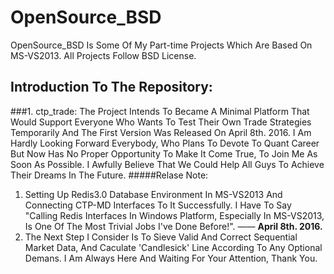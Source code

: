 # OpenSource_BSD
OpenSource_BSD Is Some Of My Part-time Projects Which Are Based On MS-VS2013. All Projects Follow BSD License.
## Introduction To The Repository:
###1. ctp_trade: 
The Project Intends To Became A Minimal Platform That Would Support Everyone Who Wants To Test Their Own Trade Strategies Temporarily And The First Version Was Released On April 8th. 2016. I Am Hardly Looking Forward Everybody, Who Plans To Devote To Quant Career But Now Has No Proper Opportunity To Make It Come True, To Join Me As Soon As Possible. I Awfully Believe That We Could Help All Guys To Achieve Their Dreams In The Future.
#####Relase Note:
1. Setting Up Redis3.0 Database Environment In MS-VS2013 And Connecting CTP-MD Interfaces To It Successfully. I Have To Say "Calling Redis Interfaces In Windows Platform, Especially In MS-VS2013, Is One Of The Most Trivial Jobs I've Done Before!". —— **April 8th. 2016.**
2. The Next Step I Consider Is To Sieve Valid And Correct Sequential Market Data, And Caculate 'Candlesick' Line According To Any Optional Demans. I Am Always Here And Waiting For Your Attention, Thank You.

